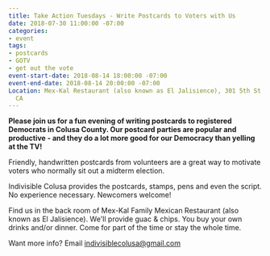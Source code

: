 ```yaml
---
title: Take Action Tuesdays - Write Postcards to Voters with Us
date: 2018-07-30 11:00:00 -07:00
categories:
- event
tags:
- postcards
- GOTV
- get out the vote
event-start-date: 2018-08-14 18:00:00 -07:00
event-end-date: 2018-08-14 20:00:00 -07:00
Location: Mex-Kal Restaurant (also known as El Jalisience), 301 5th St., Arbuckle,
  CA
---
```


**Please join us for a fun evening of writing postcards to registered Democrats in Colusa County. Our postcard parties are popular and productive - and they do a lot more good for our Democracy than yelling at the TV!**

Friendly, handwritten postcards from volunteers are a great way to motivate voters who normally sit out a midterm election.

Indivisible Colusa provides the postcards, stamps, pens and even the script. No experience necessary. Newcomers welcome!

Find us in the back room of Mex-Kal Family Mexican Restaurant (also known as El Jalisience). We'll provide guac & chips. You buy your own drinks and/or dinner. Come for part of the time or stay the whole time. 

Want more info? Email [indivisiblecolusa@gmail.com](mailto:indivisiblecolusa@gmail.com)